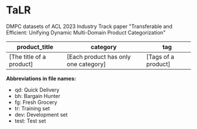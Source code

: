 # TaLR
DMPC datasets of ACL 2023 Industry Track paper "Transferable and Efficient: Unifying Dynamic Multi-Domain Product Categorization"

| product_title | category | tag |
| -------------- | -------------- | -------------- |
| [The title of a product] | [Each product has only one category] | [Tags of a product] |

**Abbreviations in file names:**
- qd: Quick Delivery
- bh: Bargain Hunter
- fg: Fresh Grocery
- tr: Training set
- dev: Development set
- test: Test set




